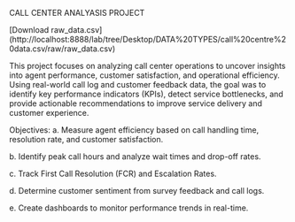 CALL CENTER ANALYASIS PROJECT

[Download raw_data.csv] (http://localhost:8888/lab/tree/Desktop/DATA%20TYPES/call%20centre%20data.csv/raw/raw_data.csv)

This project focuses on analyzing call center operations to uncover insights into agent performance, customer satisfaction, and operational efficiency. Using real-world call log and customer feedback data, the goal was to identify key performance indicators (KPIs), detect service bottlenecks, and provide actionable recommendations to improve service delivery and customer experience.

Objectives:
a. Measure agent efficiency based on call handling time, resolution rate, and customer satisfaction.

b. Identify peak call hours and analyze wait times and drop-off rates.

c. Track First Call Resolution (FCR) and Escalation Rates.

d. Determine customer sentiment from survey feedback and call logs.

e. Create dashboards to monitor performance trends in real-time.
